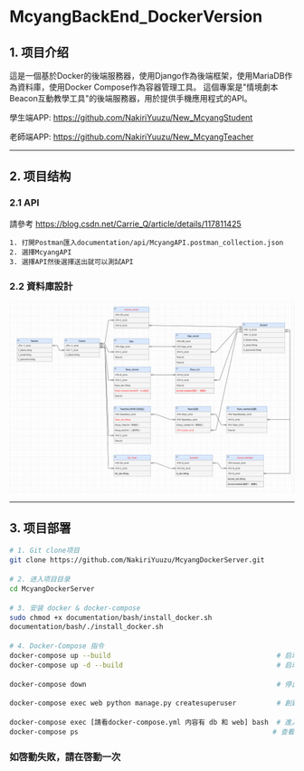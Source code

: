 # McyangBackEnd_DockerVersion
## 1. 项目介绍
這是一個基於Docker的後端服務器，使用Django作為後端框架，使用MariaDB作為資料庫，使用Docker Compose作為容器管理工具。
這個專案是"情境劇本Beacon互動教學工具"的後端服務器，用於提供手機應用程式的API。

學生端APP: https://github.com/NakiriYuuzu/New_McyangStudent

老師端APP: https://github.com/NakiriYuuzu/New_McyangTeacher

---
## 2. 项目结构
### 2.1 API
請參考 https://blog.csdn.net/Carrie_Q/article/details/117811425

    1. 打開Postman匯入documentation/api/McyangAPI.postman_collection.json
    2. 選擇McyangAPI
    3. 選擇API然後選擇送出就可以測試API

### 2.2 資料庫設計
![img.png](documentation/image/img.png)

---
## 3. 项目部署
```bash
# 1. Git clone项目
git clone https://github.com/NakiriYuuzu/McyangDockerServer.git

# 2. 进入项目目录
cd McyangDockerServer

# 3. 安装 docker & docker-compose
sudo chmod +x documentation/bash/install_docker.sh
documentation/bash/./install_docker.sh

# 4. Docker-Compose 指令
docker-compose up --build                                         # 启动项目與視窗
docker-compose up -d --build                                      # 启动项目與背景執行

docker-compose down                                               # 停止项目

docker-compose exec web python manage.py createsuperuser          # 創建超級用戶

docker-compose exec [請看docker-compose.yml 内容有 db 和 web] bash  # 進入容器
docker-compose ps                                                # 查看容器狀態
```

### 如啓動失敗，請在啓動一次